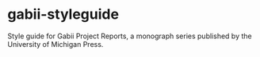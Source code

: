 # gabii-styleguide
Style guide for Gabii Project Reports, a monograph series published by the University of Michigan Press.
